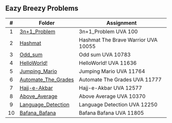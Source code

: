 ## Eazy Breezy Problems

| # | Folder | Assignment |
| :---: | ----------- | ---------------------- |
| 1 | [3n+1_Problem](3n+1_Problem) | 3n+1_Problem UVA 100 |
| 2 | [Hashmat](Hashmat) | Hashmat The Brave Warrior UVA 10055 | 
| 3 | [Odd_sum](Odd_sum) | Odd sum UVA 10783 |
| 4 | [HelloWorld!](HelloWorld!) | HelloWorld! UVA 11636 |
| 5 | [Jumping_Mario](Jumping_Mario) | Jumping Mario UVA 11764 |
| 6 | [Automate_The_Grades](Automate_The_Grades) | Automate The Grades UVA 11777 | 
| 7 | [Hajj-e-Akbar](Hajj-e-Akbar) | Hajj-e-Akbar UVA 12577 | 
| 8 | [Above_Average](Above_Average) | Above Average UVA 10370 | 
| 9 | [Language_Detection](Language_Detection) | Language Detection UVA 12250 | 
| 10 | [Bafana_Bafana](Bafana_Bafana) | Bafana Bafana UVA 11805 | 
